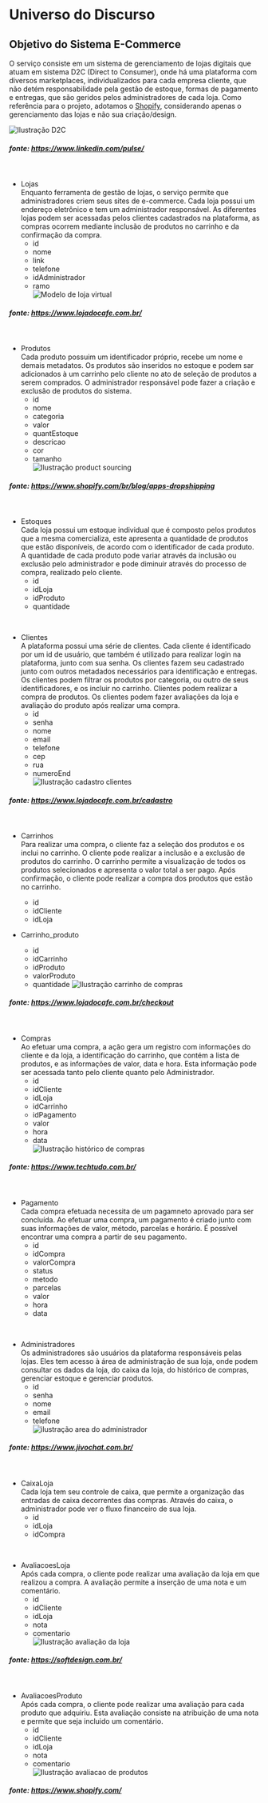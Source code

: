 <h1> 
    Universo do Discurso
</h1>

<h2>
    Objetivo do Sistema E-Commerce
</h2>

O serviço consiste em um sistema de gerenciamento de lojas digitais que atuam em sistema D2C (Direct to Consumer), onde há uma plataforma com diversos marketplaces, individualizados para cada empresa cliente, que não detém responsabilidade pela gestão de estoque, formas de pagamento e entregas, que são geridos pelos administradores de cada loja. Como referência para o projeto, adotamos o [Shopify](https://shopify.com/), considerando apenas o gerenciamento das lojas e não sua criação/design.


![Ilustração D2C](/UdD_images/D2C_image.jfif "Ilustração D2C")
##### fonte: https://www.linkedin.com/pulse/

<br>

- Lojas  
Enquanto ferramenta de gestão de lojas, o serviço permite que administradores criem seus sites de e-commerce. Cada loja possui um endereço eletrônico e tem um administrador responsável. As diferentes lojas podem ser acessadas pelos clientes cadastrados na plataforma, as compras ocorrem mediante inclusão de produtos no carrinho e da confirmação da compra.
    - id
    - nome
    - link
    - telefone
    - idAdministrador
    - ramo  
![Modelo de loja virtual](/UdD_images/loja_virtual.png "loja_virtual")
##### fonte: https://www.lojadocafe.com.br/


<br>

- Produtos  
Cada produto possuim um identificador próprio, recebe um nome e demais metadatos. Os produtos são inseridos no estoque e podem sar adicionados à um carrinho pelo cliente no ato de seleção de produtos a serem comprados. O administrador responsável pode fazer a criação e exclusão de produtos do sistema.
    - id
    - nome
    - categoria
    - valor
    - quantEstoque
    - descricao
    - cor
    - tamanho  
![Ilustração product sourcing](/UdD_images/manage_products.jpg "product_sourcing")
##### fonte: https://www.shopify.com/br/blog/apps-dropshipping 

<br>

- Estoques  
Cada loja possui um estoque individual que é composto pelos produtos que a mesma comercializa, este apresenta a quantidade de produtos que estão disponíveis, de acordo com o identificador de cada produto. A quantidade de cada produto pode variar através da inclusão ou exclusão pelo administrador e pode diminuir através do processo de compra, realizado pelo cliente.
    - id
    - idLoja
    - idProduto
    - quantidade
<br>

- Clientes  
A plataforma possui uma série de clientes. Cada cliente é identificado por um id de usuário, que também é utilizado para realizar login na plataforma, junto com sua senha. Os clientes fazem seu cadastrado junto com outros metadados necessários para identificação e entregas. Os clientes podem filtrar os produtos por categoria, ou outro de seus identificadores, e os incluir no carrinho. Clientes podem realizar a compra de produtos. Os clientes podem fazer avaliações da loja e avaliação do produto após realizar uma compra.
    - id
    - senha
    - nome
    - email
    - telefone
    - cep
    - rua
    - numeroEnd  
![Ilustração cadastro clientes](/UdD_images/cadastro_cliente.png "cadastro_cliente")
##### fonte: https://www.lojadocafe.com.br/cadastro

<br>

- Carrinhos  
Para realizar uma compra, o cliente faz a seleção dos produtos e os inclui no carrinho. O cliente pode realizar a inclusão e a exclusão de produtos do carrinho. O carrinho permite a visualização de todos os produtos selecionados e apresenta o valor total a ser pago. Após confirmação, o cliente pode realizar a compra dos produtos que estão no carrinho.
    - id
    - idCliente
    - idLoja
    
- Carrinho_produto
    - id
    - idCarrinho
    - idProduto
    - valorProduto
    - quantidade
![Ilustração carrinho de compras](/UdD_images/carrinho.png "carrinho_clientes")
##### fonte: https://www.lojadocafe.com.br/checkout

<br>

- Compras  
Ao efetuar uma compra, a ação gera um registro com informações do cliente e da loja, a identificação do carrinho, que contém a lista de produtos, e as informações de valor, data e hora. Esta informação pode ser acessada tanto pelo cliente quanto pelo Administrador.
    - id
    - idCliente
    - idLoja
    - idCarrinho
    - idPagamento
    - valor
    - hora
    - data  
![Ilustração histórico de compras](/UdD_images/compras.png "compras")
##### fonte: https://www.techtudo.com.br/
<br>

- Pagamento  
Cada compra efetuada necessita de um pagamneto aprovado para ser concluída. Ao efetuar uma compra, um pagamento é criado junto com suas informações de valor, método, parcelas e horário. É possível encontrar uma compra a partir de seu pagamento.
    - id
    - idCompra
    - valorCompra
    - status
    - metodo
    - parcelas
    - valor
    - hora
    - data  
    
<br>

- Administradores  
Os administradores são usuários da plataforma responsáveis pelas lojas. Eles tem acesso à área de administração de sua loja, onde podem consultar os dados da loja, do caixa da loja, do histórico de compras, gerenciar estoque e gerenciar produtos.
    - id
    - senha
    - nome
    - email
    - telefone  
![ilustração area do administrador](/UdD_images/administrador.png "area_do_administrador")
##### fonte: https://www.jivochat.com.br/

<br>

- CaixaLoja  
Cada loja tem seu controle de caixa, que permite a organização das entradas de caixa decorrentes das compras. Através do caixa, o administrador pode ver o fluxo financeiro de sua loja.
    - id
    - idLoja
    - idCompra

<br>

- AvaliacoesLoja  
Após cada compra, o cliente pode realizar uma avaliação da loja em que realizou a compra. A avaliação permite a inserção de uma nota e um comentário.
    - id
    - idCliente
    - idLoja
    - nota
    - comentario  
![Ilustração avaliação da loja](/UdD_images/avaliacao_loja.png "avaliacao_loja")
##### fonte: https://softdesign.com.br/

<br>

- AvaliacoesProduto  
Após cada compra, o cliente pode realizar uma avaliação para cada produto que adquiriu. Esta avaliação consiste na atribuição de uma nota e permite que seja incluido um comentário. 
    - id
    - idCliente
    - idLoja
    - nota
    - comentario   
![Ilustração avaliacao de produtos](/UdD_images/avaliacao_produto.png "avaliacao_produto")
##### fonte: https://www.shopify.com/
